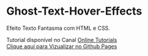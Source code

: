 # Ghost-Text-Hover-Effects
Efeito Texto Fantasma  com HTML e CSS.

Tutorial disponível no Canal <a href="https://www.youtube.com/watch?v=2KsYS1qQ9qQ">Online Tutorials</a> <br>
<a href="#">Clique aqui para Vizualizar no Github Pages</a>
